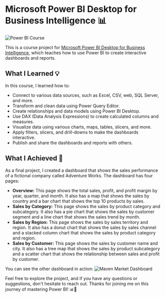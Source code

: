 # Microsoft Power BI Desktop for Business Intelligence 📊
![Power BI Course](https://github.com/shayanrsh/PowerBI-Course/blob/main/Power%20Bi%20Udemy%20Course%20Project%20LQ.gif)

This is a course project for [Microsoft Power BI Desktop for Business Intelligence](https://www.udemy.com/course/microsoft-power-bi-up-running-with-power-bi-desktop), which teaches how to use Power BI to create interactive dashboards and reports.

## What I Learned 💡

In this course, I learned how to:

- Connect to various data sources, such as Excel, CSV, web, SQL Server, and more.
- Transform and clean data using Power Query Editor.
- Create relationships and data models using Power BI Desktop.
- Use DAX (Data Analysis Expressions) to create calculated columns and measures.
- Visualize data using various charts, maps, tables, slicers, and more.
- Apply filters, slicers, and drill-downs to make the dashboards interactive.
- Publish and share the dashboards and reports with others.

## What I Achieved 🌟

As a final project, I created a dashboard that shows the sales performance of a fictional company called Adventure Works. The dashboard has four pages:

- **Overview:** This page shows the total sales, profit, and profit margin by year, quarter, and month. It also has a map that shows the sales by country and a bar chart that shows the top 10 products by sales.
- **Sales by Category:** This page shows the sales by product category and subcategory. It also has a pie chart that shows the sales by customer segment and a line chart that shows the sales trend by month.
- **Sales by Region:** This page shows the sales by sales territory and region. It also has a donut chart that shows the sales by sales channel and a stacked column chart that shows the sales by product category and region.
- **Sales by Customer:** This page shows the sales by customer name and city. It also has a tree map that shows the sales by product subcategory and a scatter chart that shows the relationship between sales and profit by customer.

You can see the other dashboard in action:
![Maven Market Dashboard](https://github.com/shayanrsh/PowerBI-Course/blob/main/MavenMarket_HQ.gif)

Feel free to explore the project, and if you have any questions or suggestions, don't hesitate to reach out. Thanks for joining me on this journey of mastering Power BI! 📊🚀
